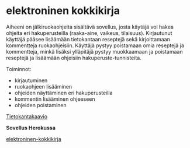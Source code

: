 # elektroninen kokkikirja

Aiheeni on jälkiruokaohjeita sisältävä sovellus, josta käytäjä voi hakea ohjeita eri hakuperusteilla 
(raaka-aine, vaikeus, tilaisuus). Kirjautunut käyttäjä pääsee lisäämään tietokantaan reseptejä sekä 
kirjoittamaan kommentteja ruokaohjeisiin. Käyttäjä pystyy poistamaan omia reseptejä ja kommentteja, minkä lisäksi ylläpitäjä pystyy muokkaamaan ja poistamaan reseptejä ja lisäämään ohjeisiin hakuperuste-tunnisteita. 

Toiminnot:
- kirjautuminen
- ruokaohjeen lisääminen
- ohjeiden näyttäminen eri hakuperusteilla
- kommentin lisääminen ohjeeseen
- ohjeiden poistaminen

[Tietokantakaavio](https://github.com/IidaHamalainen/elektroninen-kokkikirja/blob/master/dokumentaatio/kuvat/reseptikaavio.png)

**Sovellus Herokussa**

[elektroninen-kokkikirja](https://elektroninen-kokkikirja.herokuapp.com/)

